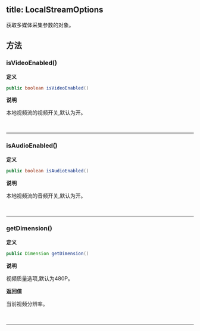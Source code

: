 title: LocalStreamOptions
-------------------------

获取多媒体采集参数的对象。

## 方法

### isVideoEnabled()

**定义**   

```java
public boolean isVideoEnabled()
```

**说明**

本地视频流的视频开关,默认为开。


</br>

---

### isAudioEnabled()

**定义**   

```java
public boolean isAudioEnabled()
```

**说明**

本地视频流的音频开关,默认为开。


</br>

---

### getDimension()

**定义**   

```java
public Dimension getDimension()
```

**说明**

视频质量选项,默认为480P。

**返回值**

当前视频分辨率。

</br>

---
